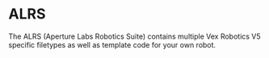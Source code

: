 # ALRS
The ALRS (Aperture Labs Robotics Suite) contains multiple Vex Robotics V5 specific filetypes as well as template code for your own robot.
